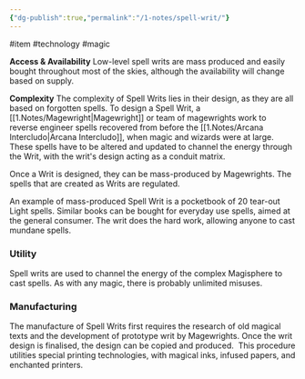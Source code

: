 ```yaml
---
{"dg-publish":true,"permalink":"/1-notes/spell-writ/"}
---
```


#item #technology #magic 

**Access & Availability**
Low-level spell writs are mass produced and easily bought throughout most of the skies, although the availability will change based on supply.

**Complexity**
The complexity of Spell Writs lies in their design, as they are all based on forgotten spells. To design a Spell Writ, a [[1.Notes/Magewright\|Magewright]] or team of magewrights work to reverse engineer spells recovered from before the [[1.Notes/Arcana Intercludo\|Arcana Intercludo]], when magic and wizards were at large. These spells have to be altered and updated to channel the energy through the Writ, with the writ's design acting as a conduit matrix.

Once a Writ is designed, they can be mass-produced by Magewrights. The spells that are created as Writs are regulated.

An example of mass-produced Spell Writ is a pocketbook of 20 tear-out Light spells. Similar books can be bought for everyday use spells, aimed at the general consumer. The writ does the hard work, allowing anyone to cast mundane spells.

### Utility
Spell writs are used to channel the energy of the complex Magisphere to cast spells. As with any magic, there is probably unlimited misuses.

### Manufacturing
The manufacture of Spell Writs first requires the research of old magical texts and the development of prototype writ by Magewrights. Once the writ design is finalised, the design can be copied and produced.  This procedure utilities special printing technologies, with magical inks, infused papers, and enchanted printers.
